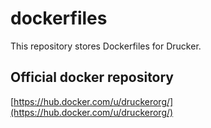 # dockerfiles
This repository stores Dockerfiles for Drucker.

## Official docker repository
[https://hub.docker.com/u/druckerorg/](https://hub.docker.com/u/druckerorg/)
